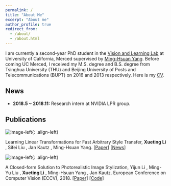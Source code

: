 ```yaml
---
permalink: /
title: "About Me"
excerpt: "About me"
author_profile: true
redirect_from:
  - /about/
  - /about.html
---
```


I am currently a second-year PhD student in the [Vision and Learning Lab](http://vllab.ucmerced.edu/) at University of California, Merced supervised by [Ming-Hsuan Yang](http://faculty.ucmerced.edu/mhyang/). Before coming UC Merced, I received my M.S. degree and B.S. degree from Tsinghua University (THU) and Beijing University of Posts and Telecommunications (BUPT) on 2016 and 2013 respectively. Here is my [CV](https://drive.google.com/file/d/1ndjbuysGBJMMTpmIK3hTD_HfXZVsJzaH/view?usp=sharing).

## News
- **2018.5 ~ 2018.11:** Research intern at NVIDIA LPR group.

## Publications

![image-left](https://raw.githubusercontent.com/sunshineatnoon/sunshineatnoon.github.io/master/images/lst-teser.png){: .align-left} 

Learning Linear Transformations for Fast Arbitrary Style Transfer, **Xueting Li** , Sifei Liu , Jan Kautz , Ming-Hsuan Yang. [[Paper](https://arxiv.org/abs/1808.04537v1)] [[News](https://news.developer.nvidia.com/new-ai-style-transfer-algorithm-allows-users-to-create-millions-of-artistic-combinations/)]


![image-left](https://raw.githubusercontent.com/sunshineatnoon/sunshineatnoon.github.io/master/images/close-teser.png){: .align-left} 

A Closed-form Solution to Photorealistic Image Stylization, Yijun Li , Ming-Yu Liu , **Xueting Li** , Ming-Hsuan Yang , Jan Kautz. European Conference on Computer Vision (ECCV), 2018. [[Paper](https://arxiv.org/abs/1802.06474)] [[Code](https://github.com/NVIDIA/FastPhotoStyle)]
